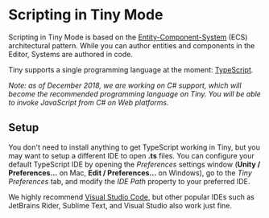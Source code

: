 # Scripting in Tiny Mode

Scripting in Tiny Mode is based on the [Entity-Component-System](https://en.wikipedia.org/wiki/Entity%E2%80%93component%E2%80%93system) (ECS) architectural pattern. While you can author entities and components in the Editor, Systems are authored in code.

Tiny supports a single programming language at the moment: [TypeScript](https://www.typescriptlang.org/).

_Note: as of December 2018, we are working on C# support, which will become the recommended programming language on Tiny. You will be able to invoke JavaScript from C# on Web platforms._


## Setup

You don't need to install anything to get TypeScript working in Tiny, but you may want to setup a different IDE to open **.ts** files. You can configure your default TypeScript IDE by opening the _Preferences_ settings window (**Unity / Preferences...** on Mac, **Edit / Preferences...** on Windows), go to the _Tiny Preferences_ tab, and modify the _IDE Path_ property to your preferred IDE.

We highly recommend [Visual Studio Code](https://code.visualstudio.com/), but other popular IDEs such as JetBrains Rider, Sublime Text, and Visual Studio also work just fine.

